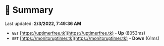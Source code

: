 # 📖 Summary
Last updated: **2/3/2022, 7:49:36 AM**

- `GET` [https://uptimerfree.tk](https://uptimerfree.tk) - **Up** (8053ms)
- `GET` [https://monitoruptimer.tk](https://monitoruptimer.tk) - **Down** (61ms)
